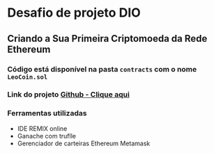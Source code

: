 # Desafio de projeto DIO
## Criando a Sua Primeira Criptomoeda da Rede Ethereum

### Código está disponível na pasta ````contracts```` com o nome ````LeoCoin.sol````

### Link do projeto [Github - Clique aqui](https://github.com/leopoldosilvajr/LeoCoinSolidity)

### Ferramentas utilizadas
- IDE REMIX online
- Ganache com truflle
- Gerenciador de carteiras Ethereum Metamask
